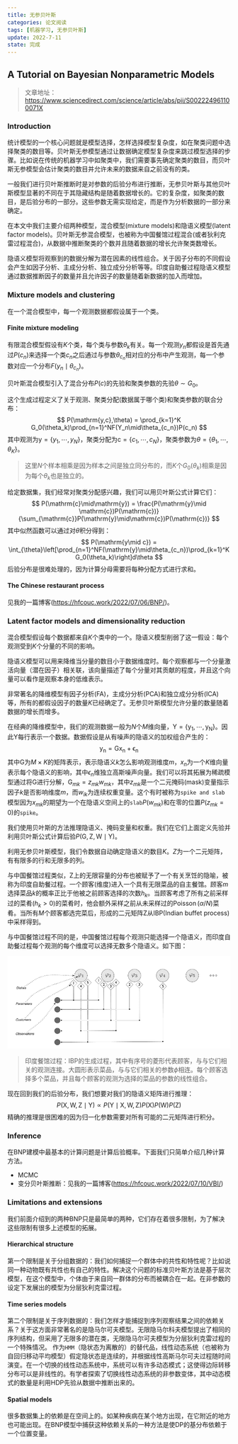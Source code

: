 ```yaml
---
title: 无参贝叶斯
categories: 论文阅读
tags: [机器学习, 无参贝叶斯]
update: 2022-7-11
state: 完成
---
```

## A Tutorial on Bayesian Nonparametric Models
> 文章地址：https://www.sciencedirect.com/science/article/abs/pii/S002224961100071X

### Introduction

统计模型的一个核心问题就是模型选择，怎样选择模型复杂度，如在聚类问题中选择聚类的数目等。贝叶斯无参模型通过让数据确定模型复杂度来跳过模型选择的步骤。比如说在传统的机器学习中如聚类中，我们需要事先确定聚类的数目，而贝叶斯无参模型会估计聚类的数目并允许未来的数据来自之前没有的类。

一般我们进行贝叶斯推断时是对参数的后验分布进行推断，无参贝叶斯与其他贝叶斯模型显著的不同在于其隐藏结构是随着数据增长的。它的复杂度，如聚类的数目，是后验分布的一部分。这些参数无需实现给定，而是作为分析数据的一部分来确定。

在本文中我们主要介绍两种模型，混合模型(mixture models)和隐语义模型(latent factor models)。贝叶斯无参混合模型，也被称为中国餐馆过程混合(或者狄利克雷过程混合)，从数据中推断聚类的个数并且随着数据的增长允许聚类数增长。

隐语义模型将观察到的数据分解为潜在因素的线性组合。关于因子分布的不同假设会产生如因子分析、主成分分析、独立成分分析等等。印度自助餐过程隐语义模型通过数据推断因子的数量并且允许因子的数量随着新数据的加入而增加。

### Mixture models and clustering

在一个混合模型中，每一个观测数据都假设属于一个类。

#### Finite mixture modeling

有限混合模型假设有$K$个类，每个类与参数$\theta_k$有关。每一个观测$y_n$都假设是首先通过$P(c_n)$来选择一个类$c_n$之后通过与参数$\theta_{c_n}$相对应的分布中产生观测，每一个参数对应一个分布$F(y_n\mid \theta_{c_n})$。

贝叶斯混合模型引入了混合分布$P(c)$的先验和聚类参数的先验$\theta\sim G_0$。

这个生成过程定义了关于观测、聚类分配(数据属于哪个类)和聚类参数的联合分布：
$$
P(\mathrm{y,c},\theta) = \prod_{k=1}^K G_0(\theta_k)\prod_{n=1}^NF(Y_n\mid\theta_{c_n})P(c_n)
$$
其中观测为$\mathrm{y} = \{y_1,\cdots,y_N\}$，聚类分配为$\mathrm{c}=\{c_1,\cdots,c_N\}$，聚类参数为$\theta=\{\theta_1,\cdots,\theta_K\}$。

> 这里$N$个样本相乘是因为样本之间是独立同分布的，而$K$个$G_0(\theta_k)$相乘是因为每个$\theta_k$也是独立的。

给定数据集，我们经常对聚类分配感兴趣，我们可以用贝叶斯公式计算它们：
$$
P(\mathrm{c}\mid\mathrm{y}) = \frac{P(\mathrm{y}\mid \mathrm{c})P(\mathrm{c})}{\sum_{\mathrm{c}}P(\mathrm{y}\mid\mathrm{c})P(\mathrm{c})}
$$
其中似然函数可以通过对$\theta$积分得到：
$$
P(\mathrm{y\mid c}) = \int_{\theta}\left[\prod_{n=1}^NF(\mathrm{y}\mid\theta_{c_n})\prod_{k=1}^KG_0(\theta_k)\right]d\theta
$$
后验分布是很难处理的，因为计算分母需要将每种分配方式进行求和。

#### The Chinese restaurant process

见我的一篇博客(https://hfcouc.work/2022/07/06/BNP/)。

### Latent factor models and dimensionality reduction

混合模型假设每个数据都来自$K$个类中的一个。隐语义模型削弱了这一假设：每个观测受到$K$个分量的不同的影响。

隐语义模型可以用来降维当分量的数目小于数据维度时。每个观察都与一个分量激活向量（潜在因子）相关联，该向量描述了每个分量对其贡献的程度，并且这个向量可以看作是观察本身的低维表示。

非常著名的降维模型有因子分析(FA)，主成分分析(PCA)和独立成分分析(ICA)等，所有的都假设因子的数量$K$已经确定了。无参贝叶斯模型允许分量的数量随着数据的增长而增多。

在经典的降维模型中，我们的观测数据一般为$N$个$M$维向量，$\mathrm{Y=\{y_1,\cdots,y_N\}}$。因此$\mathrm{Y}$每行表示一个数据。数据假设是从有噪声的隐语义的加权组合产生的：
$$
\mathrm{y_n = Gx_n+\epsilon_n}
$$
其中$\mathrm{G}$为$M\times K$的矩阵表示，表示隐语义$k$怎么影响观测维度$m$，$x_n$为一个$K$维向量表示每个隐语义的影响，其中$\epsilon_n$维独立高斯噪声向量。我们可以将其拓展为稀疏模型通过将$\mathrm{G}$进行分解，$\mathrm{G}_{mk}=z_{mk}w_{mk}$，其中$z_{mk}$是一个二元掩码(mask)变量指示因子$k$是否影响维度$m$，而$w_{ik}$为连续权重变量。这个有时被称为`spike and slab`模型因为$x_{mk}$的期望为一个在隐语义空间上的`slab`$P(w_{mk})$和在零的位置$P(z_{mk}=0)$的`spike`。

我们使用贝叶斯的方法推理隐语义、掩码变量和权重。我们在它们上面定义先验并利用贝叶斯公式计算后验$P(\mathrm{G,Z,W\mid Y})$。

利用无参贝叶斯模型，我们令数据自动确定隐语义的数目$K$。$Z$为一个二元矩阵，有有限多的行和无限多的列。

与中国餐馆过程类似，$\mathrm{Z}$上的无限容量的分布也被赋予了一个有关烹饪的隐喻，被称为印度自助餐过程。一个顾客(维度)进入一个具有无限菜品的自主餐馆。顾客$m$选择菜品$k$的概率正比于他被之前顾客选择的次数$h_k$。当顾客考虑了所有之前采样过的菜肴($h_k>0$)的菜肴时，他会额外采样之前从未采样过的$\operatorname{Poisson}(\alpha/N)$菜肴。当所有$M$个顾客都选完菜后，形成的二元矩阵$\mathrm{Z}$从IBP(Indian buffet process)中采样得到。

与中国餐馆过程不同的是，中国餐馆过程每个观测只能选择一个隐语义，而印度自助餐过程每个观测的每个维度可以选择无数多个隐语义。如下图：

![](https://raw.githubusercontent.com/HFC666/image/master/img/IBP.jpg)

> 印度餐馆过程：IBP的生成过程，其中有序号的菱形代表顾客，与与它们相关的观测连接。大圆形表示菜品，与与它们相关的参数$\phi$相连。每个顾客选择多个菜品，并且每个顾客的观测为选择的菜品的参数的线性组合。

现在回到我们的后验分布，我们想要对我们的隐语义矩阵进行推理：
$$
P(\mathrm{X,W,Z}\mid \mathrm{Y})\propto P(\mathrm{Y\mid X,W,Z})P(\mathrm{X})P(\mathrm{W})P(\mathrm{Z})
$$
精确的推理是很困难的因为归一化参数需要对所有可能的二元矩阵进行积分。
### Inference
在BNP建模中最基本的计算问题是计算后验概率。下面我们只简单介绍几种计算方法。
+ MCMC
+ 变分贝叶斯推断：见我的一篇博客(https://hfcouc.work/2022/07/10/VBI/)

### Limitations and extensions
我们前面介绍到的两种BNP只是最简单的两种，它们存在着很多限制，为了解决这些限制有很多上述模型的拓展。
#### Hierarchical structure
第一个限制是关于分组数据的：我们如何捕捉一个群体中的共性和特性呢？比如说同一种动物既有共性也有自己的特性。解决这个问题的标准贝叶斯方法是基于层次模型，在这个模型中，个体由于来自同一群体的分布而被耦合在一起。在非参数的设定下发展出的模型为分层狄利克雷过程。
#### Time series models
第二个限制是关于序列数据的：我们怎样才能捕捉到序列观察结果之间的依赖关系？关于这方面非常著名的是隐马尔可夫模型。无限隐马尔科夫模型提出了相同的序列结构，但采用了无限多的潜在类，无限隐马尔可夫模型为分层狄利克雷过程的一个特殊情况。
作为`HMM`（隐状态为离散的）的替代品，线性动态系统（也被称为自回归移动平均模型）假定隐状态是连续的，并根据线性高斯马尔可夫过程随时间演变。在一个切换的线性动态系统中，系统可以有许多动态模式；这使得边际转移分布可以是非线性的。有学者探索了切换线性动态系统的非参数变体，其中动态模式的数量是利用HDP先验从数据中推断出来的。
#### Spatial models
很多数据集上的依赖是在空间上的。如某种疾病在某个地方出现，在它附近的地方也可能出现。在BNP模型中捕获这种依赖关系的一种方法是使DP的基分布依赖于一个位置变量。
